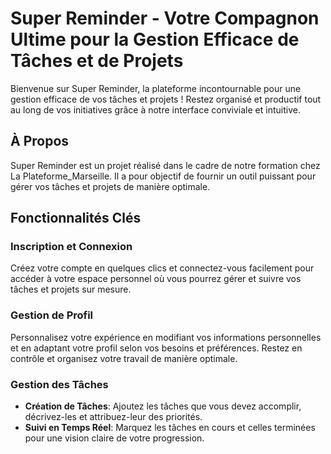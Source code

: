 # Super Reminder - Votre Compagnon Ultime pour la Gestion Efficace de Tâches et de Projets

Bienvenue sur Super Reminder, la plateforme incontournable pour une gestion efficace de vos tâches et projets ! Restez organisé et productif tout au long de vos initiatives grâce à notre interface conviviale et intuitive.

## À Propos

Super Reminder est un projet réalisé dans le cadre de notre formation chez La Plateforme_Marseille. Il a pour objectif de fournir un outil puissant pour gérer vos tâches et projets de manière optimale.

## Fonctionnalités Clés

### Inscription et Connexion
Créez votre compte en quelques clics et connectez-vous facilement pour accéder à votre espace personnel où vous pourrez gérer et suivre vos tâches et projets sur mesure.

### Gestion de Profil
Personnalisez votre expérience en modifiant vos informations personnelles et en adaptant votre profil selon vos besoins et préférences. Restez en contrôle et organisez votre travail de manière optimale.

### Gestion des Tâches
- **Création de Tâches**: Ajoutez les tâches que vous devez accomplir, décrivez-les et attribuez-leur des priorités.
- **Suivi en Temps Réel**: Marquez les tâches en cours et celles terminées pour une vision claire de votre progression.
